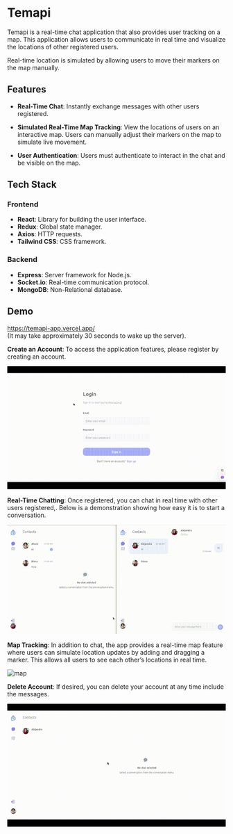 # Temapi

Temapi is a real-time chat application that also provides user tracking on a map. This application allows users to communicate in real time and visualize the locations of other registered users.

Real-time location is simulated by allowing users to move their markers on the map manually.

## Features

- **Real-Time Chat**: Instantly exchange messages with other users registered.

- **Simulated Real-Time Map Tracking**: View the locations of users on an interactive map. Users can manually adjust their markers on the map to simulate live movement.

- **User Authentication**: Users must authenticate to interact in the chat and be visible on the map.

## Tech Stack

### Frontend
- **React**: Library for building the user interface.
- **Redux**: Global state manager.
- **Axios**: HTTP requests.
- **Tailwind CSS**: CSS framework.

### Backend
- **Express**: Server framework for Node.js.
- **Socket.io**: Real-time communication protocol.
- **MongoDB**: Non-Relational database.

## Demo

https://temapi-app.vercel.app/  
(It may take approximately 30 seconds to wake up the server).

**Create an Account**: To access the application features, please register by creating an account.

![create an account](public/assets/readme/log.gif)


**Real-Time Chatting**: Once registered, you can chat in real time with other users registered,. Below is a demonstration showing how easy it is to start a conversation.

![chat](public/assets/readme/chat.gif)

**Map Tracking**: In addition to chat, the app provides a real-time map feature where users can simulate location updates by adding and dragging a marker. This allows all users to see each other’s locations in real time.

![map](public/assets/readme/map.gif)

**Delete Account**: If desired, you can delete your account at any time include the messages.

![delete](public/assets/readme/delete.gif)
